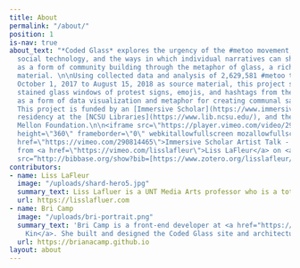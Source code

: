 ```yaml
---
title: About
permalink: "/about/"
position: 1
is-nav: true
about_text: "*Coded Glass* explores the urgency of the #metoo movement, the role of
  social technology, and the ways in which individual narratives can shape the web
  as a form of community building through the metaphor of glass, a rich art historical
  material. \n\nUsing collected data and analysis of 2,629,581 #metoo tweets from
  October 1, 2017 to August 15, 2018 as source material, this project showcases virtual
  stained glass windows of protest signs, emojis, and hashtags from the #metoo movement
  as a form of data visualization and metaphor for creating communal sacred spaces.
  This project is funded by an [Immersive Scholar](https://www.immersivescholar.org/)
  residency at the [NCSU Libraries](https://www.lib.ncsu.edu/), and the Andrew W.
  Mellon Foundation.\n\n<iframe src=\"https://player.vimeo.com/video/290814465\" width=\"640\"
  height=\"360\" frameborder=\"0\" webkitallowfullscreen mozallowfullscreen allowfullscreen></iframe>\n<p><a
  href=\"https://vimeo.com/290814465\">Immersive Scholar Artist Talk - Fall 18</a>
  from <a href=\"https://vimeo.com/lisslafleur\">Liss LaFleur</a> on <a href=\"https://vimeo.com\">Vimeo</a>.</p>\n\n<script
  src=”http://bibbase.org/show?bib=[https://www.zotero.org/lisslafleur/items]&jsonp=1″></script>\n\n"
contributors:
- name: Liss LaFleur
  image: "/uploads/shard-hero5.jpg"
  summary_text: Liss Lafluer is a UNT Media Arts professor who is a total badass.
  url: https://lisslafluer.com
- name: Bri Camp
  image: "/uploads/bri-portrait.png"
  summary_text: 'Bri Camp is a front-end developer at <a href="https://fictivekin.com">Fictive
    Kin</a>. She built and designed the Coded Glass site and architecture. '
  url: https://brianacamp.github.io
layout: about
---
```


